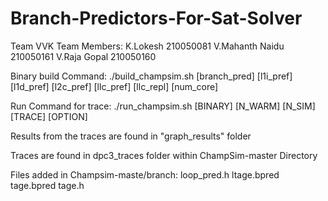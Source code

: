 # Branch-Predictors-For-Sat-Solver

Team VVK
Team Members:  K.Lokesh           210050081
               V.Mahanth Naidu    210050161
               V.Raja Gopal       210050160

Binary build Command:
./build_champsim.sh [branch_pred] [l1i_pref] [l1d_pref] [l2c_pref] [llc_pref] [llc_repl] [num_core]

Run Command for trace:
./run_champsim.sh [BINARY] [N_WARM] [N_SIM] [TRACE] [OPTION]

Results from the traces are found in "graph_results" folder

Traces are found in dpc3_traces folder within ChampSim-master Directory

Files added in Champsim-maste/branch:
loop_pred.h ltage.bpred tage.bpred tage.h
